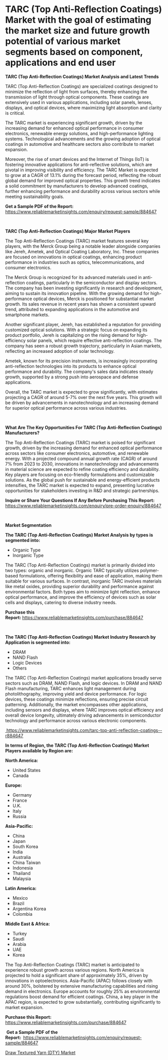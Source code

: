 <p><h1>TARC (Top Anti-Reflection Coatings) Market with the goal of estimating the market size and future growth potential of various market segments based on component, applications and end user</h1></p><p><strong>TARC (Top Anti-Reflection Coatings) Market Analysis and Latest Trends</strong></p>
<p><p>TARC (Top Anti-Reflection Coatings) are specialized coatings designed to minimize the reflection of light from surfaces, thereby enhancing the transmission of light through optical components. These coatings are extensively used in various applications, including solar panels, lenses, displays, and optical devices, where maximizing light absorption and clarity is critical. </p><p>The TARC market is experiencing significant growth, driven by the increasing demand for enhanced optical performance in consumer electronics, renewable energy solutions, and high-performance lighting systems. Technological advancements and the growing adoption of optical coatings in automotive and healthcare sectors also contribute to market expansion. </p><p>Moreover, the rise of smart devices and the Internet of Things (IoT) is fostering innovative applications for anti-reflective solutions, which are pivotal in improving visibility and efficiency. The TARC Market is expected to grow at a CAGR of 13.1% during the forecast period, reflecting the robust global demand for improved optical properties. This growth trend indicates a solid commitment by manufacturers to develop advanced coatings, further enhancing performance and durability across various sectors while meeting sustainability goals.</p></p>
<p><strong>Get a Sample PDF of the Report:&nbsp;</strong> <a href="https://www.reliablemarketinsights.com/enquiry/request-sample/884647?utm_campaign=3008&utm_medium=2&utm_source=Github&utm_content=ia&utm_term=02042025&utm_id=tarc-top-anti-reflection-coatings">https://www.reliablemarketinsights.com/enquiry/request-sample/884647</a></p>
<p>&nbsp;</p>
<p><strong>TARC (Top Anti-Reflection Coatings) Major Market Players</strong></p>
<p><p>The Top Anti-Reflection Coatings (TARC) market features several key players, with the Merck Group being a notable leader alongside companies like Jereh, Ametek, and Optical Coating Laboratory, Inc. These companies are focused on innovations in optical coatings, enhancing product performance in industries such as optics, telecommunications, and consumer electronics.</p><p>The Merck Group is recognized for its advanced materials used in anti-reflection coatings, particularly in the semiconductor and display sectors. The company has been investing significantly in research and development, aiming to sustain its innovation pipeline. With the growing demand for high-performance optical devices, Merck is positioned for substantial market growth. Its sales revenue in recent years has shown a consistent upward trend, attributed to expanding applications in the automotive and smartphone markets.</p><p>Another significant player, Jereh, has established a reputation for providing customized optical solutions. With a strategic focus on expanding its product portfolio, Jereh is capitalizing on the rising demand for high-efficiency solar panels, which require effective anti-reflection coatings. The company has seen a robust growth trajectory, particularly in Asian markets, reflecting an increased adoption of solar technology.</p><p>Ametek, known for its precision instruments, is increasingly incorporating anti-reflection technologies into its products to enhance optical performance and durability. The company's sales data indicates steady growth, supported by a strong push into aerospace and defense applications.</p><p>Overall, the TARC market is expected to grow significantly, with estimates projecting a CAGR of around 5-7% over the next five years. This growth will be driven by advancements in nanotechnology and an increasing demand for superior optical performance across various industries.</p></p>
<p>&nbsp;</p>
<p><strong>What Are The Key Opportunities For TARC (Top Anti-Reflection Coatings) Manufacturers?</strong></p>
<p><p>The Top Anti-Reflection Coatings (TARC) market is poised for significant growth, driven by the increasing demand for enhanced optical performance across sectors like consumer electronics, automotive, and renewable energy. With a projected compound annual growth rate (CAGR) of around 7% from 2023 to 2030, innovations in nanotechnology and advancements in material science are expected to refine coating efficiency and durability. Key players are focusing on eco-friendly formulations and customizable solutions. As the global push for sustainable and energy-efficient products intensifies, the TARC market is expected to expand, presenting lucrative opportunities for stakeholders investing in R&D and strategic partnerships.</p></p>
<p><strong>Inquire or Share Your Questions If Any Before Purchasing This Report:</strong> <a href="https://www.reliablemarketinsights.com/enquiry/pre-order-enquiry/884647?utm_campaign=3008&utm_medium=2&utm_source=Github&utm_content=ia&utm_term=02042025&utm_id=tarc-top-anti-reflection-coatings">https://www.reliablemarketinsights.com/enquiry/pre-order-enquiry/884647</a></p>
<p>&nbsp;</p>
<p><strong>Market Segmentation</strong></p>
<p><strong>The TARC (Top Anti-Reflection Coatings) Market Analysis by types is segmented into:</strong></p>
<p><ul><li>Organic Type</li><li>Inorganic Type</li></ul></p>
<p><p>The TARC (Top Anti-Reflection Coatings) market is primarily divided into two types: organic and inorganic. Organic TARC typically utilizes polymer-based formulations, offering flexibility and ease of application, making them suitable for various surfaces. In contrast, inorganic TARC involves materials like metal oxides, providing superior durability and performance against environmental factors. Both types aim to minimize light reflection, enhance optical performance, and improve the efficiency of devices such as solar cells and displays, catering to diverse industry needs.</p></p>
<p><strong>Purchase this Report:&nbsp;</strong><a href="https://www.reliablemarketinsights.com/purchase/884647?utm_campaign=3008&utm_medium=2&utm_source=Github&utm_content=ia&utm_term=02042025&utm_id=tarc-top-anti-reflection-coatings">https://www.reliablemarketinsights.com/purchase/884647</a></p>
<p>&nbsp;</p>
<p><strong>The TARC (Top Anti-Reflection Coatings) Market Industry Research by Application is segmented into:</strong></p>
<p><ul><li>DRAM</li><li>NAND Flash</li><li>Logic Devices</li><li>Others</li></ul></p>
<p><p>The TARC (Top Anti-Reflection Coatings) market applications broadly serve sectors such as DRAM, NAND Flash, and logic devices. In DRAM and NAND Flash manufacturing, TARC enhances light management during photolithography, improving yield and device performance. For logic devices, these coatings minimize reflections, ensuring precise circuit patterning. Additionally, the market encompasses other applications, including sensors and displays, where TARC improves optical efficiency and overall device longevity, ultimately driving advancements in semiconductor technology and performance across various electronic components.</p></p>
<p><a href="https://www.reliablemarketinsights.com/tarc-top-anti-reflection-coatings--r884647?utm_campaign=3008&utm_medium=2&utm_source=Github&utm_content=ia&utm_term=02042025&utm_id=tarc-top-anti-reflection-coatings">&nbsp;https://www.reliablemarketinsights.com/tarc-top-anti-reflection-coatings--r884647</a></p>
<p><strong>In terms of Region, the TARC (Top Anti-Reflection Coatings) Market Players available by Region are:</strong></p>
<p>
    <p> <strong> North America: </strong>
        <ul>
            <li>United States</li>
            <li>Canada</li>
        </ul>
        </p> 
    <p> <strong> Europe: </strong>
        <ul>
            <li>Germany</li>
            <li>France</li>
            <li>U.K.</li>
            <li>Italy</li>
            <li>Russia</li>
        </ul>
        </p> 
    <p> <strong> Asia-Pacific: </strong>
        <ul>
            <li>China</li>
            <li>Japan</li>
            <li>South Korea</li>
            <li>India</li>
            <li>Australia</li>
            <li>China Taiwan</li>
            <li>Indonesia</li>
            <li>Thailand</li>
            <li>Malaysia</li>
        </ul>
        </p> 
    <p> <strong> Latin America: </strong>
        <ul>
            <li>Mexico</li>
            <li>Brazil</li>
            <li>Argentina Korea</li>
            <li>Colombia</li>
        </ul>
        </p> 
    <p> <strong> Middle East & Africa: </strong>
        <ul>
            <li>Turkey</li>
            <li>Saudi</li>
            <li>Arabia</li>
            <li>UAE</li>
            <li>Korea</li>
        </ul>
    </p>
    </p>
<p><p>The Top Anti-Reflection Coatings (TARC) market is anticipated to experience robust growth across various regions. North America is projected to hold a significant share of approximately 35%, driven by innovations in optoelectronics. Asia-Pacific (APAC) follows closely with around 30%, bolstered by extensive manufacturing capabilities and rising demand in electronics. Europe accounts for roughly 25% as environmental regulations boost demand for efficient coatings. China, a key player in the APAC region, is expected to grow substantially, contributing significantly to market expansion.</p></p>
<p><strong>Purchase this Report: </strong><a href="https://www.reliablemarketinsights.com/purchase/884647?utm_campaign=3008&utm_medium=2&utm_source=Github&utm_content=ia&utm_term=02042025&utm_id=tarc-top-anti-reflection-coatings">https://www.reliablemarketinsights.com/purchase/884647</a></p>
<p>&nbsp;<strong>Get a Sample PDF of the Report:&nbsp;&nbsp;</strong><a href="https://www.reliablemarketinsights.com/enquiry/request-sample/884647?utm_campaign=3008&utm_medium=2&utm_source=Github&utm_content=ia&utm_term=02042025&utm_id=tarc-top-anti-reflection-coatings">https://www.reliablemarketinsights.com/enquiry/request-sample/884647</a></p>
<p><strong></strong></p>
<p><p><a href="https://github.com/akrachveslov/Market-Research-Report-List-1/blob/main/draw-textured-yarn-dty-market.md?utm_campaign=3008&utm_medium=2&utm_source=Github&utm_content=ia&utm_term=02042025&utm_id=tarc-top-anti-reflection-coatings">Draw Textured Yarn (DTY) Market</a></p></p>